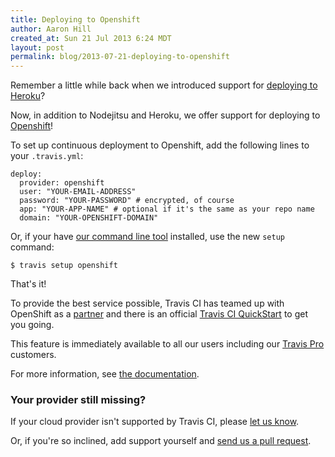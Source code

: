```yaml
---
title: Deploying to Openshift
author: Aaron Hill
created_at: Sun 21 Jul 2013 6:24 MDT
layout: post
permalink: blog/2013-07-21-deploying-to-openshift
---
```


Remember a little while back when we introduced support for [deploying to Heroku](/blog/2013-07-09-introducing-continuous-deployment-to-heroku)?

Now, in addition to Nodejitsu and Heroku, we offer support for deploying to [Openshift](http://openshift.com)!

To set up continuous deployment to Openshift, add the following lines to your `.travis.yml`:

    deploy:
      provider: openshift
      user: "YOUR-EMAIL-ADDRESS"
      password: "YOUR-PASSWORD" # encrypted, of course
      app: "YOUR-APP-NAME" # optional if it's the same as your repo name
      domain: "YOUR-OPENSHIFT-DOMAIN"

Or, if your have [our command line tool](https://github.com/travis-ci/travis) installed, use the new `setup` command:

    $ travis setup openshift

That's it!

To provide the best service possible, Travis CI has teamed up with OpenShift as a [partner](https://www.openshift.com/partners) and there is an official [Travis CI QuickStart](https://www.openshift.com/quickstarts/travis-ci-on-openshift) to get you going.

This feature is immediately available to all our users including our [Travis Pro](http://travis-ci.com) customers.

For more information, see [the documentation](/docs/user/deployment/openshift).

### Your provider still missing?

If your cloud provider isn't supported by Travis CI, please [let us know](mailto:support@travis-ci.org).

Or, if you're so inclined, add support yourself and [send us a pull request](https://github.com/rkh/dpl).
